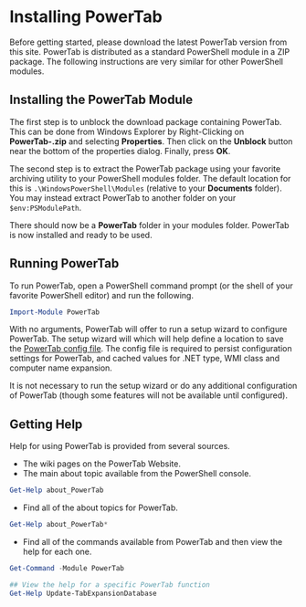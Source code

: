 # Installing PowerTab

Before getting started, please download the latest PowerTab version from this site. PowerTab is distributed as a standard PowerShell module in a ZIP package. The following instructions are very similar for other PowerShell modules.

## Installing the PowerTab Module

The first step is to unblock the download package containing PowerTab. This can be done from Windows Explorer by Right-Clicking on **PowerTab-<version>.zip** and selecting **Properties**. Then click on the **Unblock** button near the bottom of the properties dialog. Finally, press **OK**.

The second step is to extract the PowerTab package using your favorite archiving utility to your PowerShell modules folder. The default location for this is `.\WindowsPowerShell\Modules` (relative to your **Documents** folder). You may instead extract PowerTab to another folder on your `$env:PSModulePath`.

There should now be a **PowerTab** folder in your modules folder. PowerTab is now installed and ready to be used.

## Running PowerTab

To run PowerTab, open a PowerShell command prompt (or the shell of your favorite PowerShell editor) and run the following.

```PowerShell
Import-Module PowerTab
```

With no arguments, PowerTab will offer to run a setup wizard to configure PowerTab. The setup wizard will which will help define a location to save the [PowerTab config file](ConfigFile.md). The config file is required to persist configuration settings for PowerTab, and cached values for .NET type, WMI class and computer name expansion.

It is not necessary to run the setup wizard or do any additional configuration of PowerTab (though some features will not be available until configured).

## Getting Help

Help for using PowerTab is provided from several sources.

- The wiki pages on the PowerTab Website.
- The main about topic available from the PowerShell console.

```PowerShell
Get-Help about_PowerTab
```

- Find all of the about topics for PowerTab.

```PowerShell
Get-Help about_PowerTab*
```

- Find all of the commands available from PowerTab and then view the help for each one.

```PowerShell
Get-Command -Module PowerTab

## View the help for a specific PowerTab function
Get-Help Update-TabExpansionDatabase
```